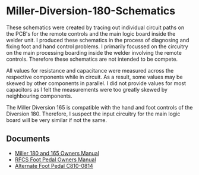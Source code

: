 # Miller-Diversion-180-Schematics

These schematics were created by tracing out individual circuit paths on the PCB's for the remote controls and the main logic board inside the welder unit. I produced these schematics in the process of diagnosing and fixing foot and hand control problems. I primarily focussed on the circuitry on the main processing boarding inside the welder involving the remote controls. Therefore these schematics are not intended to be compete.

All values for resistance and capacitance were measured across the respective components while in circuit. As a result, some values may be skewed by other components in parallel. I did not provide values for most capacitors as I felt the measurements were too greatly skewed by neighbouring components.

The Miller Diversion 165 is compatible with the hand and foot controls of the Diversion 180. Therefore, I suspect the input circuitry for the main logic board will be very similar if not the same.


## Documents
- [Miller 180 and 165 Owners Manual](https://www.millerwelds.com/files/owners-manuals/O263920A_MIL.pdf)
- [RFCS Foot Pedal Owners Manual](https://www.millerwelds.com/files/owners-manuals/O844K_MIL.pdf)
- [Alternate Foot Pedal C810-0814](https://www.ssccontrols.com/wp-content/uploads/2015/12/Product-Information-Sheet-C810-0814-TIG-Foot-Controls-for-Miller-Welding-Equipment.pdf)


[RFCS-RJ45]: https://www.millerwelds.com/accessories/remote-controls/controls-wired-foot-m00106#!/?product-options-title=foot-control-rj45-plug-300432
[C810-0814]: https://www.ssccontrols.com/wp-content/uploads/2015/12/Product-Information-Sheet-C810-0814-TIG-Foot-Controls-for-Miller-Welding-Equipment.pdf
